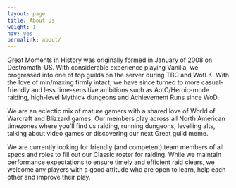 ```yaml
---
layout: page
title: About Us
weight: 1
nav: yes
permalink: about/
---
```



Great Moments in History was originally formed in January of 2008 on Destromath-US.  With considerable experience playing Vanilla, we progressed into one of top guilds on the server during TBC and WotLK.  With the love of min/maxing firmly intact, we have since turned to more casual-friendly and less time-sensitive ambitions such as AotC/Heroic-mode raiding, high-level Mythic+ dungeons and Achievement Runs since WoD.

We are an eclectic mix of mature gamers with a shared love of World of Warcraft and Blizzard games.  Our members play across all North American timezones where you'll find us raiding, running dungeons, levelling alts, talking about video games or discovering our next Great guild meme.

We are currently looking for friendly (and competent) team members of all specs and roles to fill out our Classic roster for raiding.  While we maintain performance expectations to ensure timely and efficient raid clears, we welcome any players with a good attitude who are open to learn, help each other and improve their play.